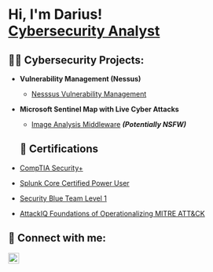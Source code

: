 <h1>Hi, I'm Darius! <br/><a href="https://www.linkedin.com/in/dariusstubbs/">Cybersecurity Analyst</a>
<h2>👨‍💻 Cybersecurity Projects:</h2>

- <b>Vulnerability Management (Nessus)</b>
  - [Nesssus Vulnerability Management](https://github.com/dstubbs23/VulnerabilityManagement)
- <b>Microsoft Sentinel Map with Live Cyber Attacks</b>
  - [Image Analysis Middleware](https://github.com/joshmadakor1/4chan-Image-Analysis-Middleware-C964) <b><i>(Potentially NSFW)</b></i>


  <h2>📃 Certifications</h2>
 
 - [CompTIA Security+](https://www.credly.com/badges/a3c64d6e-c78b-4d6b-8bec-7983eba1aa13/public_url)
 - [Splunk Core Certified Power User](https://www.credly.com/badges/2ed5e3ce-a9d1-4de2-87c9-7d8ecbf70ff8/public_url)
 - [Security Blue Team Level 1](https://www.credly.com/badges/3714c150-8c61-4b6a-8aec-ee776d923399/public_url)
 - [AttackIQ Foundations of Operationalizing MITRE ATT&CK](https://www.credly.com/badges/565654e7-8cce-4742-82ba-482bf4ed9798/public_url)
  
  

<h2> 🤳 Connect with me:</h2>


[<img align="left" alt="DariusStubbs | LinkedIn" width="22px" src="https://cdn.jsdelivr.net/npm/simple-icons@v3/icons/linkedin.svg" />][linkedin]





[linkedin]: https://www.linkedin.com/in/dariusstubbs/

<!--
**dstubbs23/dstubbs23** is a ✨ _special_ ✨ repository because its `README.md` (this file) appears on your GitHub profile.

Here are some ideas to get you started:

- 🔭 I’m currently working on ...
- 🌱 I’m currently learning ...
- 👯 I’m looking to collaborate on ...
- 🤔 I’m looking for help with ...
- 💬 Ask me about ...
- 📫 How to reach me: ...
- 😄 Pronouns: ...
- ⚡ Fun fact: ...
-->
